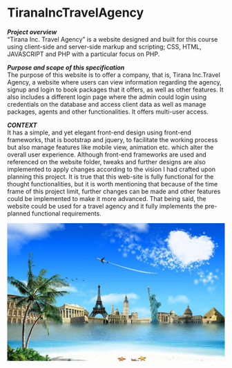 # TiranaIncTravelAgency

**_Project overview_**<br/>
    “Tirana Inc. Travel Agency” is a website designed and built for this course using client-side and server-side markup and scripting; CSS, HTML, JAVASCRIPT and PHP with a particular focus on PHP.

**_Purpose and scope of this specification_**<br/>
    The purpose of this website is to offer a company, that is, Tirana Inc.Travel Agency, a website where users can view information regarding the agency, signup and login to book packages that it offers, as well as other features. It also includes a different login page where the admin could login using credentials on the database and access client data as well as manage packages, agents and other functionalities. It offers multi-user access.

**_CONTEXT_**<br/>
    It has a simple, and yet elegant front-end design using front-end frameworks, that is bootstrap and jquery, to facilitate the working process but also manage features like mobile view, animation etc. which alter the overall user experience. Although front-end frameworks are used and referenced on the website folder, tweaks and further designs are also implemented to apply changes according to the vision I had crafted upon planning this project. It is true that this web-site is fully functional for the thought functionalities, but it is worth mentioning that because of the time frame of this project limit, further changes can be made and other features could be implemented to make it more advanced. That being said, the website could be used for a travel agency and it fully implements the pre-planned functional requirements.

![](bcg.jpg)
